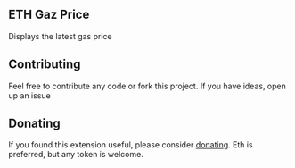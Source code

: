 ## ETH Gaz Price
Displays the latest gas price

## Contributing
Feel free to contribute any code or fork this project. If you have ideas, open up an issue

## Donating
If you found this extension useful, please consider [donating](https://etherscan.io/address/0x4062ab270319aec96d262e0a640189d7836882b2). Eth is preferred, but any token is welcome.
